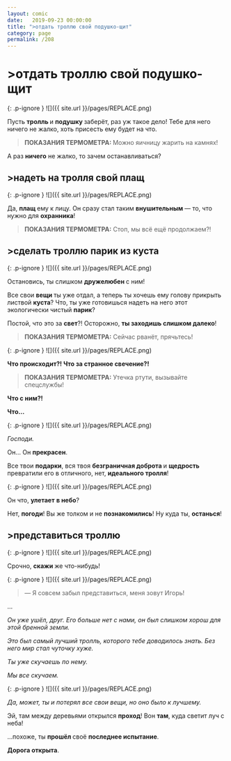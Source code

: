 ```yaml
---
layout: comic
date:   2019-09-23 00:00:00 
title: ">отдать троллю свой подушко-щит"
category: page
permalink: /208
---
```

# >отдать троллю свой подушко-щит

{: .p-ignore }
![]({{ site.url }}/pages/REPLACE.png)

Пусть <strong>тролль </strong>и <strong>подушку </strong>заберёт, раз уж такое дело! Тебе для него ничего не жалко, хоть присесть ему будет на что.

<blockquote><strong>ПОКАЗАНИЯ ТЕРМОМЕТРА: </strong>Можно яичницу жарить на камнях!</blockquote>

А раз <strong>ничего</strong> не жалко, то зачем останавливаться?

## >надеть на тролля свой плащ

{: .p-ignore }
![]({{ site.url }}/pages/REPLACE.png)

Да, <strong>плащ </strong>ему к лицу. Он сразу стал таким <strong>внушительным </strong>— то, что нужно для <strong>охранника</strong>!

<blockquote><strong>ПОКАЗАНИЯ ТЕРМОМЕТРА:</strong> Стоп, мы всё ещё продолжаем?!</blockquote>

## >сделать троллю парик из куста

{: .p-ignore }
![]({{ site.url }}/pages/REPLACE.png)

Остановись, ты слишком <strong>дружелюбен </strong>с ним!

Все свои <strong>вещи </strong>ты уже отдал, а теперь ты хочешь ему голову прикрыть листвой <strong>куста</strong>? Что, ты уже готовишься надеть на него этот экологически чистый <strong>парик</strong>?

Постой, что это за <strong>свет</strong>?! Осторожно, <strong>ты заходишь слишком далеко</strong>!

<blockquote><strong>ПОКАЗАНИЯ ТЕРМОМЕТРА:</strong> Сейчас рванёт, прячьтесь!</blockquote>

{: .p-ignore }
![]({{ site.url }}/pages/REPLACE.png)

<strong>Что происходит?! Что за странное свечение?!</strong>

<blockquote><strong>ПОКАЗАНИЯ ТЕРМОМЕТРА:</strong> Утечка ртути, вызывайте спецслужбы!</blockquote>

<strong>Что с ним?!</strong>

<strong>Что…</strong>

{: .p-ignore }
![]({{ site.url }}/pages/REPLACE.png)

<em>Господи.</em>

Он… Он <strong>прекрасен</strong>.

Все твои <strong>подарки</strong>, вся твоя <strong>безграничная доброта </strong>и <strong>щедрость </strong>превратили его в отличного, нет, <strong>идеального тролля</strong>!

{: .p-ignore }
![]({{ site.url }}/pages/REPLACE.png)

Он что, <strong>улетает</strong> <strong>в небо</strong>?

Нет, <strong>погоди</strong>! Вы же толком и не <strong>познакомились</strong>! Ну куда ты, <strong>останься</strong>!

## >представиться троллю

{: .p-ignore }
![]({{ site.url }}/pages/REPLACE.png)

Срочно, <strong>скажи </strong>же что-нибудь!

{: .p-ignore }
![]({{ site.url }}/pages/REPLACE.png)

<blockquote>— Я совсем забыл представиться, меня зовут Игорь!</blockquote>

…

<em>Он уже ушёл, друг. Его больше нет с нами, он был слишком хорош для этой бренной земли.</em>

<em>Это был самый лучший тролль, которого тебе доводилось знать. Без него мир стал чуточку хуже.</em>

<em>Ты уже скучаешь по нему. </em>

<em>Мы все скучаем.</em>

{: .p-ignore }
![]({{ site.url }}/pages/REPLACE.png)

<em>Да, может, ты и потерял все свои вещи, но оно было к лучшему.</em>

Эй, там между деревьями открылся <strong>проход</strong>! Вон <strong>там</strong>, куда светит луч с неба!

…похоже, ты <strong>прошёл </strong>своё <strong>последнее испытание</strong>. 

<strong>Дорога открыта</strong>.
